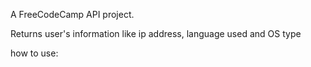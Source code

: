 A FreeCodeCamp API project.


Returns user's information like ip address, language used and OS type


how to use:

